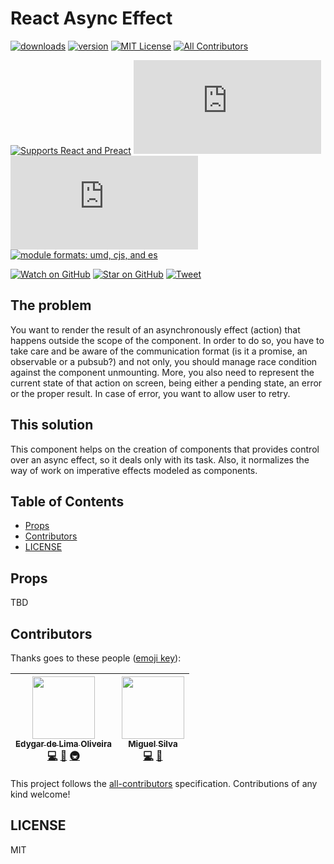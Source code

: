 # React Async Effect

[![downloads][downloads-badge]][npmcharts] [![version][version-badge]][package]
[![MIT License][license-badge]][license]
[![All Contributors](https://img.shields.io/badge/all_contributors-2-orange.svg?style=flat-square)](#contributors)

[![Supports React and Preact][react-badge]][react]
[![size][size-badge]][unpkg-dist] [![gzip size][gzip-badge]][unpkg-dist]
[![module formats: umd, cjs, and es][module-formats-badge]][unpkg-dist]

[![Watch on GitHub][github-watch-badge]][github-watch]
[![Star on GitHub][github-star-badge]][github-star]
[![Tweet][twitter-badge]][twitter]

## The problem

You want to render the result of an asynchronously effect (action) that happens
outside the scope of the component. In order to do so, you have to take care and
be aware of the communication format (is it a promise, an observable or a
pubsub?) and not only, you should manage race condition against the component
unmounting. More, you also need to represent the current state of that action on
screen, being either a pending state, an error or the proper result. In case of
error, you want to allow user to retry.

## This solution

This component helps on the creation of components that provides control over an
async effect, so it deals only with its task. Also, it normalizes the way of
work on imperative effects modeled as components.

## Table of Contents

<!-- START doctoc generated TOC please keep comment here to allow auto update -->

<!-- DON'T EDIT THIS SECTION, INSTEAD RE-RUN doctoc TO UPDATE -->

* [Props](#props)
* [Contributors](#contributors)
* [LICENSE](#license)

<!-- END doctoc generated TOC please keep comment here to allow auto update -->

## Props

TBD

## Contributors

Thanks goes to these people ([emoji key][emojis]):

<!-- ALL-CONTRIBUTORS-LIST:START - Do not remove or modify this section -->

<!-- prettier-ignore -->
| [<img src="https://avatars1.githubusercontent.com/u/566280?s=100&amp;v=4" width="100px;"/><br /><sub><b>Edygar de Lima Oliveira</b></sub>](https://github.com/edygar)<br />[💻](https://github.com/edygar/react-async-effect/commits?author=edygar "Code") [📖](https://github.com/edygar/react-async-effect/commits?author=edygar "Documentation") [🚇](#infra-edygar "Infrastructure (Hosting, Build-Tools, etc)") | [<img src="https://avatars3.githubusercontent.com/u/6819449?s=100&v=4" width="100px;"/><br /><sub><b>Miguel Silva</b></sub>](https://github.com/Miguel-Silva)<br />[💻](https://github.com/edygar/react-async-effect/commits?author=Miguel-Silva "Code") [🤔](#ideas-Miguel-Silva "Ideas, Planning, & Feedback") |
| :---: | :---: |

<!-- ALL-CONTRIBUTORS-LIST:END -->

This project follows the [all-contributors][all-contributors] specification.
Contributions of any kind welcome!

## LICENSE

MIT

[downloads-badge]: https://img.shields.io/npm/dm/react-async-effect.svg?style=flat-square
[npmcharts]: http://npmcharts.com/compare/react-async-effect
[version-badge]: https://img.shields.io/npm/v/react-async-effect.svg?style=flat-square
[package]: https://www.npmjs.com/package/react-async-effect
[license-badge]: https://img.shields.io/npm/l/react-async-effect.svg?style=flat-square
[license]: https://github.com/edygar/react-async-effect/blob/master/LICENSE
[coc-badge]: https://img.shields.io/badge/code%20of-conduct-ff69b4.svg?style=flat-square
[coc]: https://github.com/edygar/react-async-effect/blob/master/other/CODE_OF_CONDUCT.md
[react-badge]: https://img.shields.io/badge/%E2%9A%9B%EF%B8%8F-(p)react-00d8ff.svg?style=flat-square
[react]: https://facebook.github.io/react/
[size-badge]: http://img.badgesize.io/https://unpkg.com/react-async-effect/dist/react-async-effect.umd.min.js?style=flat-square&label=size
[unpkg-dist]: https://unpkg.com/react-async-effect/dist/
[gzip-badge]: http://img.badgesize.io/https://unpkg.com/react-async-effect/dist/react-async-effect.umd.min.js?label=gzip%20size&style=flat-square&compression=gzip
[module-formats-badge]: https://img.shields.io/badge/module%20formats-umd%2C%20cjs%2C%20es-green.svg?style=flat-square
[unpkg-dist]: https://unpkg.com/react-async-effect/dist/
[github-watch-badge]: https://img.shields.io/github/watchers/edygar/react-async-effect.svg?style=social
[github-watch]: https://github.com/edygar/react-async-effect/watchers
[github-star-badge]: https://img.shields.io/github/stars/edygar/react-async-effect.svg?style=social
[github-star]: https://github.com/edygar/react-async-effect/stargazers
[twitter]: https://twitter.com/intent/tweet?text=Check%20out%20react-async-effect!%20https://github.com/edygar/react-async-effect%20%F0%9F%91%8D
[twitter-badge]: https://img.shields.io/twitter/url/https/github.com/edygar/react-async-effect.svg?style=social
[emojis]: https://github.com/kentcdodds/all-contributors#emoji-key
[all-contributors]: https://github.com/kentcdodds/all-contributors
